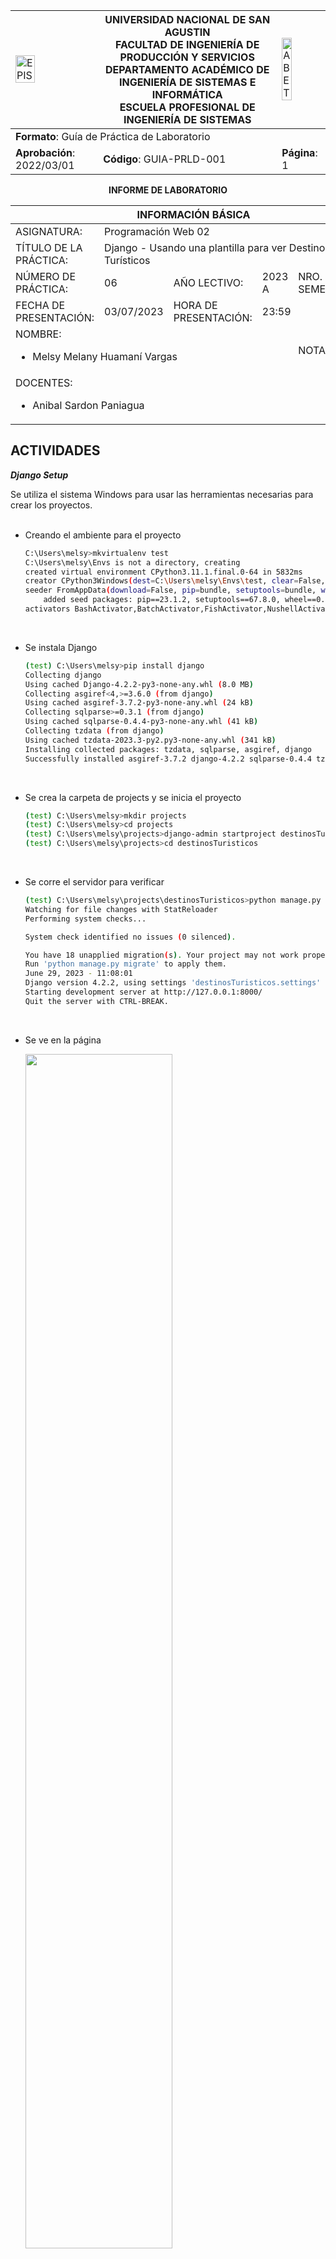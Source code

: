 <div align="center">
  <table width="1000px">
    <theader>
      <tr>
        <td><img src="https://github.com/rescobedoq/pw2/blob/main/epis.png?raw=true" alt="EPIS" style="width:50%; height:auto"/></td>
        <th>
          <span style="font-weight:bold;">UNIVERSIDAD NACIONAL DE SAN AGUSTIN</span><br />
          <span style="font-weight:bold;">FACULTAD DE INGENIERÍA DE PRODUCCIÓN Y SERVICIOS</span><br />
          <span style="font-weight:bold;">DEPARTAMENTO ACADÉMICO DE INGENIERÍA DE SISTEMAS E INFORMÁTICA</span><br />
          <span style="font-weight:bold;">ESCUELA PROFESIONAL DE INGENIERÍA DE SISTEMAS</span>
        </th>
        <td><img src="https://github.com/rescobedoq/pw2/blob/main/abet.png?raw=true" alt="ABET" style="width:50%; height:auto"/></td>
      </tr>
    </theader>
    <tbody>
      <tr><td colspan="3"><span style="font-weight:bold;">Formato</span>: Guía de Práctica de Laboratorio</td></tr>
      <tr><td><span style="font-weight:bold;">Aprobación</span>:  2022/03/01</td><td><span style="font-weight:bold;">Código</span>: GUIA-PRLD-001</td><td><span style="font-weight:bold;">Página</span>: 1</td></tr>
    </tbody>
  </table>
</div>

<div align="center">
    <span style="font-weight:bold;">INFORME DE LABORATORIO</span><br />
</div>

<div align="center">
  <table width="1000px">
    <theader>
      <tr><th colspan="6">INFORMACIÓN BÁSICA</th></tr>
    </theader>
    <tbody>
      <tr><td>ASIGNATURA:</td><td colspan="5">Programación Web 02</td></tr>
      <tr><td>TÍTULO DE LA PRÁCTICA:</td><td colspan="5">Django - Usando una plantilla para ver Destinos Turísticos</td></tr>
      <tr><td>NÚMERO DE PRÁCTICA:</td><td>06</td><td>AÑO LECTIVO:</td><td>2023 A</td><td>NRO. SEMESTRE:</td><td width="60px">  III  </td></tr>
      <tr><td>FECHA DE PRESENTACIÓN:</td><td>03/07/2023</td><td>HORA DE PRESENTACIÓN:</td><td colspan="3">23:59</td></tr>
      <tr>
        <td colspan="4">NOMBRE:
          <ul>
            <li>Melsy Melany Huamaní Vargas</li>
          </ul>
        </td>
        <td>NOTA:</td><td></td>
      </tr>
      <tr>
        <td colspan="6" width="1000px">DOCENTES:
          <ul>
            <li>Anibal Sardon Paniagua</li>
          </ul>
        </td>
      </tr>
    </tbody>
  </table>
</div>


##
## ACTIVIDADES


***Django Setup***

Se utiliza el sistema Windows para usar las herramientas necesarias para crear los proyectos.<br/><br/>

- Creando el ambiente para el proyecto
    ```sh
    C:\Users\melsy>mkvirtualenv test
    C:\Users\melsy\Envs is not a directory, creating
    created virtual environment CPython3.11.1.final.0-64 in 5832ms
    creator CPython3Windows(dest=C:\Users\melsy\Envs\test, clear=False, no_vcs_ignore=False, global=False)
    seeder FromAppData(download=False, pip=bundle, setuptools=bundle, wheel=bundle, via=copy, app_data_dir=C:\Users\melsy\AppData\Local\pypa\virtualenv)
        added seed packages: pip==23.1.2, setuptools==67.8.0, wheel==0.40.0
    activators BashActivator,BatchActivator,FishActivator,NushellActivator,PowerShellActivator,PythonActivator
    ```
    <br/>

- Se instala Django
    ```sh
    (test) C:\Users\melsy>pip install django
    Collecting django
    Using cached Django-4.2.2-py3-none-any.whl (8.0 MB)
    Collecting asgiref<4,>=3.6.0 (from django)
    Using cached asgiref-3.7.2-py3-none-any.whl (24 kB)
    Collecting sqlparse>=0.3.1 (from django)
    Using cached sqlparse-0.4.4-py3-none-any.whl (41 kB)
    Collecting tzdata (from django)
    Using cached tzdata-2023.3-py2.py3-none-any.whl (341 kB)
    Installing collected packages: tzdata, sqlparse, asgiref, django
    Successfully installed asgiref-3.7.2 django-4.2.2 sqlparse-0.4.4 tzdata-2023.3
    ```
    <br/>

- Se crea la carpeta de projects y se inicia el proyecto
    ```sh
    (test) C:\Users\melsy>mkdir projects
    (test) C:\Users\melsy>cd projects
    (test) C:\Users\melsy\projects>django-admin startproject destinosTuristicos
    (test) C:\Users\melsy\projects>cd destinosTuristicos
    ```
    <br/>

- Se corre el servidor para verificar
    ```sh
    (test) C:\Users\melsy\projects\destinosTuristicos>python manage.py runserver
    Watching for file changes with StatReloader
    Performing system checks...

    System check identified no issues (0 silenced).

    You have 18 unapplied migration(s). Your project may not work properly until you apply the migrations for app(s): admin, auth, contenttypes, sessions.
    Run 'python manage.py migrate' to apply them.
    June 29, 2023 - 11:08:01
    Django version 4.2.2, using settings 'destinosTuristicos.settings'
    Starting development server at http://127.0.0.1:8000/
    Quit the server with CTRL-BREAK.
    ```
    <br/>

- Se ve en la página

    <img src="https://raw.githubusercontent.com/mhuamanivar/PW2-HuamaniV-Lab06/main/imagenes/img1.png" style="width:70%"/><br/>

<br/>

***First app in Django***

- Se crea la aplicación de calculadora y se corre el servidor
    ```sh
    (test) C:\Users\melsy\projects\destinosTuristicos>python manage.py startapp calc
    (test) C:\Users\melsy\projects\destinosTuristicos>python manage.py runserver
    Watching for file changes with StatReloader
    Performing system checks...

    System check identified no issues (0 silenced).

    You have 18 unapplied migration(s). Your project may not work properly until you apply the migrations for app(s): admin, auth, contenttypes, sessions.
    Run 'python manage.py migrate' to apply them.
    June 29, 2023 - 11:30:45
    Django version 4.2.2, using settings 'destinosTuristicos.settings'
    Starting development server at http://127.0.0.1:8000/
    Quit the server with CTRL-BREAK.
    ```
    <br/>

- Se ve la página como antes

    <img src="https://raw.githubusercontent.com/mhuamanivar/PW2-HuamaniV-Lab06/main/imagenes/img1.png" style="width:70%"/><br/>

- Se agrega en el archivo urls.py de destinosTuristicos
    ```py
    from django.contrib import admin
    from django.urls import path, include

    urlpatterns = [
        path('', include('calc.urls')),
        path('admin/', admin.site.urls),
    ]

- Se agrega en el archivo urls.py de calc las siguientes líneas
    ```py
    from django.urls import path
    from . import views

    urlpatterns = [
        path('', views.home, name="home")
    ]
    ```
    <br/>

- Se agrega en el archivo views.py de calc lo siguiente
    ```py
    from django.shortcuts import render
    from django.http import HttpResponse

    # Create your views here.

    def home(request):
        return HttpResponse("Hello World")
    ```
    <br/>

- Se ve en la página

    <img src="https://raw.githubusercontent.com/mhuamanivar/PW2-HuamaniV-Lab06/main/imagenes/img2.png" style="width:70%"/><br/>

<br/>

***Django Template Language***

- Se crea el directorio templates y el archivo home.html
    ```html
    <h1>Hello World!!</h1>
    ```
    <br/>


- Se agrega las siguientes líneas en settings.py de destinosTuristicos
    ```py
    import os

    TEMPLATES = [
        {
            # (...)
            'DIRS': [os.path.join(BASE_DIR, 'templates')],
            # (...)
        },
    ]
    ```
    <br/>

- Se modifica el archivo views.py de calc
    ```py
    def home(request):
        return render(request, 'home.html')
    ```
    <br/>

- Se corre el servidor nuevamente
    ```sh
    (test) C:\Users\melsy\projects\destinosTuristicos>python manage.py runserver
    Watching for file changes with StatReloader
    Performing system checks...

    System check identified no issues (0 silenced).

    You have 18 unapplied migration(s). Your project may not work properly until you apply the migrations for app(s): admin, auth, contenttypes, sessions.
    Run 'python manage.py migrate' to apply them.
    June 29, 2023 - 11:51:44
    Django version 4.2.2, using settings 'destinosTuristicos.settings'
    Starting development server at http://127.0.0.1:8000/
    Quit the server with CTRL-BREAK.
    ```
    <br/>

- Se ve en la página

    <img src="https://raw.githubusercontent.com/mhuamanivar/PW2-HuamaniV-Lab06/main/imagenes/img3.png" style="width:70%"/><br/>

- Se modifica el archivo home.html de templates para probar el nombre
    ```html
    <h1>Hello {{name}}!!</h1>

    (views.py / calc) se agrega name
    def home(request):
        return render(request, 'home.html', {'name':'Melsy'})
    ```
    <br/>

- Se ve la página como antes

    <img src="https://raw.githubusercontent.com/mhuamanivar/PW2-HuamaniV-Lab06/main/imagenes/img4.png" style="width:70%"/><br/>

- Se crea el archivo base.html en templates
    ```html
    <!DOCTYPE html>
    <html>
    <head>
        <meta charset="UTF-8">
        <meta name="viewport" content="width=device-width, initial-scale=1.0">
        <title>Document</title>
        <title>Destinos Turísticos</title>
    </head>
    <body bgcolor="cyan">
        
        {% block content %}

        {% endblock %}

    </body>
    </html>
    ```
    <br/>

- Se agregan algunas líneas en home.html y se modifica de la siguiente forma
    ```html
    {% extends 'base.html' %}

    {% block content %}

    <h1>Hello {{name}}!!</h1>

    {% endblock %}
    ```
    <br/>

- Se ve en la página

    <img src="https://raw.githubusercontent.com/mhuamanivar/PW2-HuamaniV-Lab06/main/imagenes/img5.png" style="width:70%"/><br/>

<br/>

***Addition of two Numbers in Django***

- Se agrega un formulario en home.html de templates
    ```html
    {% extends 'base.html' %}

    {% block content %}

    <h1>Hello {{name}}!!</h1>

    <form action="add">
        Ingrese 1er número: <input type="text" name="num1"><br>
        Ingrese 2do número: <input type="text" name="num2"><br>
        <input type="submit">
    </form>

    {% endblock %}
    ```
    <br/>


- Se crea el archivo result.html en templates
    ```html
    {% extends 'base.html' %}

    {% block content %}

    Result...

    {% endblock %}
    ```
    <br/>

- Se agrega una línea en urls.py de calc
    ```py
    urlpatterns = [
        path('', views.home, name="home"),
        path('add', views.add, name="add")
    ]
    ```
    <br/>

- Se agrega línea de la siguiente manera en views.py de calc
    ```py
    def add(request):
        return render(request, 'result.html')
    ```
    <br/>

- Se ponen los números

    <img src="https://raw.githubusercontent.com/mhuamanivar/PW2-HuamaniV-Lab06/main/imagenes/img6.png" style="width:70%"/><br/>

- Se presiona enviar y obtenemos la página de result.html

    <img src="https://raw.githubusercontent.com/mhuamanivar/PW2-HuamaniV-Lab06/main/imagenes/img7.png" style="width:70%"/><br/>

- Se modifica el archivo result.html de templates para mostrar un resultado
    ```py
    {% extends 'base.html' %} se agrega resultado

    {% block content %}

    Resultado: {{result}}

    {% endblock %}
    ```
    <br/>

- Se agrega lo siguiente en el archivo de views.py de calc
    ```py
    def add(request):

        val1 = request.GET['num1']
        val2 = request.GET['num2']
        res = val1 + val2

        return render(request, 'result.html', {'result':res})
    ```
    <br/>

- Se obtiene un resultado pero de strings

    <img src="https://raw.githubusercontent.com/mhuamanivar/PW2-HuamaniV-Lab06/main/imagenes/img8.png" style="width:70%"/><br/>

- Se modifica archivo views.py de calc par sumar como enteros
    ```py
    def add(request):

        val1 = int(request.GET['num1'])
        val2 = int(request.GET['num2'])
        # ...
    ```
    <br/>

- Se muestra el resultado real

    <img src="https://raw.githubusercontent.com/mhuamanivar/PW2-HuamaniV-Lab06/main/imagenes/img9.png" style="width:70%"/><br/>

<br/>

***Get vs Post HTTP methods***

- Se modifica el archivo result.html de templates para usar el POST
    ```html
    <form action="add" method="post">

        {% csrf_token %}

        Ingrese 1er número: <input type="text" name="num1"><br>
        Ingrese 2do número: <input type="text" name="num2"><br>
        <input type="submit">
    </form>
    ```
    <br/>

- Se modifica el archivo views.py de calc
    ```py
    def add(request):

        val1 = int(request.POST['num1'])
        val2 = int(request.POST['num2'])

        # ...
    ```
    <br/>

- Se ponen los números, se envía y no se nota en el url

    <img src="https://raw.githubusercontent.com/mhuamanivar/PW2-HuamaniV-Lab06/main/imagenes/img10.png" style="width:70%"/><br/>

<br/>

***Model View Template y Static Files (Nueva Aplicación)***

- Se crea una nueva aplicación travello y se descarga una plantilla para el index.html
    ```sh
    (test) C:\Users\melsy\projects\destinosTuristicos>python manage.py startapp travello
    ```
    <br/>


- Se crea el archivo urls.py de travello para incluir el index de la plantilla descargada
    ```py
    from django.urls import path
    from . import views

    urlpatterns = [path('', views.index, name="index")]
    ```
    <br/>

- Se agrega lo siguiente en el archivo de views.py de travello para incluir el index.html
    ```py
    from django.shortcuts import render

    # Create your views here.

    def index(request):
        return render(request, 'index.html')
    ```
    <br/>

- Se cambia el archivo de urls.py de destinosTuristicos para incluir las urls de travello
    ```py
    urlpatterns = [
        path('', include('travello.urls')),
        path('admin/', admin.site.urls),
    ]
    ```
    <br/>

- Se corre el servidor
    ```sh
    (test) C:\Users\melsy\projects\destinosTuristicos>python manage.py runserver
    Watching for file changes with StatReloader
    Performing system checks...

    System check identified no issues (0 silenced).

    You have 18 unapplied migration(s). Your project may not work properly until you apply the migrations for app(s): admin, auth, contenttypes, sessions.
    Run 'python manage.py migrate' to apply them.
    June 29, 2023 - 14:32:24
    Django version 4.2.2, using settings 'destinosTuristicos.settings'
    Starting development server at http://127.0.0.1:8000/
    Quit the server with CTRL-BREAK.
    ```
    <br/>

- Se puede ver la pagina pero solamente el html

    <img src="https://raw.githubusercontent.com/mhuamanivar/PW2-HuamaniV-Lab06/main/imagenes/img11.png" style="width:70%"/><br/>

- Se agregan las siguientes líneas en el archivo settings.py de destinosTuristicos para que reconozcxa la dirección de archivos estáticos, en donde se ha guardado todo lo que no se ha podido ver en la página anterior, es decir, imagenes, scripts, etc
    ```py
    STATICFILES_DIRS = [
        os.path.join(BASE_DIR, 'static')
    ]
    STATIC_ROOT = os.path.join(BASE_DIR, 'assets')
    ```
    <br/>

- Se realiza la colección de archivos static
    ```sh
    (test) C:\Users\melsy\projects\destinosTuristicos>python manage.py collectstatic

    250 static files copied to 'C:\Users\melsy\projects\destinosTuristicos\assets'.
    ```
    <br/>

- Se corre el servidor y se pueden notar una gran cantidad de errores por los que no se ha podido ver adecuadamente la página de index.html
    ```sh
    (test) C:\Users\melsy\projects\destinosTuristicos>python manage.py runserver
    Watching for file changes with StatReloader
    Performing system checks...

    System check identified no issues (0 silenced).

    You have 18 unapplied migration(s). Your project may not work properly until you apply the migrations for app(s): admin, auth, contenttypes, sessions.
    Run 'python manage.py migrate' to apply them.
    June 29, 2023 - 14:55:51
    Django version 4.2.2, using settings 'destinosTuristicos.settings'
    Starting development server at http://127.0.0.1:8000/
    Quit the server with CTRL-BREAK.

    [29/Jun/2023 14:56:00] "GET / HTTP/1.1" 200 69508
    
    (...)

    [29/Jun/2023 14:56:00] "GET /images/intro.png HTTP/1.1" 404 2298
    ```
    <br/>

- Debido que sale errores se modifica los plugins, estilos, imagenes y scripts con {% static ' ' %}
    ```html
    {% load static %}

    <!-- ... -->
    <head>
        <!-- ... -->
        <link rel="stylesheet" type="text/css" href="{% static 'styles/bootstrap4/bootstrap.min.css' %}">
        <link href="{% static 'plugins/font-awesome-4.7.0/css/font-awesome.min.css' %}" rel="stylesheet" type="text/css">
        <link rel="stylesheet" type="text/css" href="{% static 'plugins/OwlCarousel2-2.2.1/owl.carousel.css' %}">
        <link rel="stylesheet" type="text/css" href="{% static 'plugins/OwlCarousel2-2.2.1/owl.theme.default.css' %}">
        <link rel="stylesheet" type="text/css" href="{% static 'plugins/OwlCarousel2-2.2.1/animate.css' %}">
        <link rel="stylesheet" type="text/css" href="{% static 'styles/main_styles.css' %}">
        <link rel="stylesheet" type="text/css" href="{% static 'styles/responsive.css' %}">
    </head>
    <body>

        <!-- ... -->
        <script src="{% static 'js/jquery-3.2.1.min.js' %}"></script>
        <script src="{% static 'styles/bootstrap4/popper.js' %}"></script>
        <script src="{% static 'styles/bootstrap4/bootstrap.min.js' %}"></script>
        <script src="{% static 'plugins/OwlCarousel2-2.2.1/owl.carousel.js' %}"></script>
        <script src="{% static 'plugins/Isotope/isotope.pkgd.min.js' %}"></script>
        <script src="{% static 'plugins/scrollTo/jquery.scrollTo.min.js' %}"></script>
        <script src="{% static 'plugins/easing/easing.js' %}"></script>
        <script src="{% static 'plugins/parallax-js-master/parallax.min.js' %}"></script>
        <script src="{% static 'js/custom.js' %}"></script>
    </body>
    ```
    <br/>

- Se actualiza y al haber modificado todo lo anterior entonces se puede ver la página correcta

    <img src="https://raw.githubusercontent.com/mhuamanivar/PW2-HuamaniV-Lab06/main/imagenes/img12.png" style="width:70%"/><br/>

<br/>

***Passing Dynamic Data in HTML***

- Se agrega lo siguiente en el archivo models.py de travello para crear una clase Destination que sirve para crear nuevos destinos
    ```py
    from django.db import models

    class Destination:
        id: int
        name: str
        img: str
        desc: str
        price: int
    ```
    <br/>


- Se modifica el archivo views.py de travello para crear un primer destino con nuevos datos
    ```py
    def index(request):

        dest1 = Destination()
        dest1.name = "Mumbai"
        dest1.desc = "The city that never sleeps"
        dest1.price = 700

        return render(request, 'index.html', {'dest1': dest1})
    ```
    <br/>

- Se modifica el archivo index.html de templates para mostrar los datos nuevos del primer destino con lo que se ha creado anteriormente
    ```html
    <div class="destination item">
        <div class="destination_image">
            <img src="{% static 'images/destination_1.jpg' %}" alt="">
            <div class="spec_offer text-center"><a href="#">Special Offer</a></div>
        </div>
        <div class="destination_content">
            <div class="destination_title"><a href="destinations.html">{{dest1.name}}</a></div>
            <div class="destination_subtitle"><p>{{dest1.desc}}</p></div>
            <div class="destination_price">From ${{dest1.price}}</div>
        </div>
    </div>
    ```
    <br/>

- Se actualiza y se puede ver lo siguiente en la página

    <img src="https://raw.githubusercontent.com/mhuamanivar/PW2-HuamaniV-Lab06/main/imagenes/img13.png" style="width:70%"/><br/>

- Se añaden las siguientes líneas en el archivo views.py de travello para agregar nuevos destinos
    ```py
    def index(request):

        dest1 = Destination()
        dest1.name = "Arequipa"
        dest1.desc = "La ciudad blanca"
        dest1.img = "destination_1.jpg"
        dest1.price = 50

        dest2 = Destination()
        dest2.name = "Tacna"
        dest2.desc = "La ciudad heroica"
        dest2.img = "destination_2.jpg"
        dest2.price = 70

        dest3 = Destination()
        dest3.name = "Piura"
        dest3.desc = "Hermosas playas"
        dest3.img = "destination_3.jpg"
        dest3.price = 90

        dests = [dest1, dest2, dest3]

        return render(request, 'index.html', {'dests': dests})
    ```
    <br/>

- Se modifica el archivo index.html de templates para agregar el for
    ```html
    {% for dest in dests %}
    <!-- Destination -->
    <div class="destination item">
        <div class="destination_image">
            <img src="{% static 'images/destination_1.jpg' %}" alt="">
            <div class="spec_offer text-center"><a href="#">Special Offer</a></div>
        </div>
        <div class="destination_content">
            <div class="destination_title"><a href="destinations.html">{{dest.name}}</a></div>
            <div class="destination_subtitle"><p>{{dest.desc}}</p></div>
            <div class="destination_price">From ${{dest.price}}</div>
        </div>
    </div>
    {% endfor %}
    ```
    <br/>

- Se actualiza y salen las tres nuevas ciudades con el for pero imagenes iguales

    <img src="https://raw.githubusercontent.com/mhuamanivar/PW2-HuamaniV-Lab06/main/imagenes/img14.png" style="width:70%"/><br/>

- Se modifica el archivo index.html de templates para que reconozca la imagen en el lugar estático de images
    ```html
    {% static "images" as baseUrl %}

    {% for dest in dests %}
    <!-- Destination -->
    <div class="destination item">
        <div class="destination_image">
            <img src="{{baseUrl}}/{{dest.img}}" alt="">
            <div class="spec_offer text-center"><a href="#">Special Offer</a></div>
        </div>
        <!-- ... -->
    </div>
    {% endfor %}
    ```
    <br/>

- Se actualiza y se ve las tres ciudades con imagen diferente

    <img src="https://raw.githubusercontent.com/mhuamanivar/PW2-HuamaniV-Lab06/main/imagenes/img15.png" style="width:70%"/><br/>

<br/>

***If statement in Django***

- Se crea el nuevo atributo de offer para oferta en el archivo models.py de travello
    ```py
    class Destination:
        # (...)
        offer: bool
    ```
    <br/>


- Se modifica el archivo views.py de travello para mostrar que están en oferta o no
    ```py
    def index(request):

        dest1 = Destination()
        # ...
        dest1.offer = False

        dest2 = Destination()
        # ...
        dest2.offer = True

        dest3 = Destination()
        # ...
        dest3.offer = False
    ```
    <br/>

- .
    ```html
    {% if dest.offer %}
        <div class="spec_offer text-center"><a href="#">Special Offer</a></div>
    {% endif %}
    ```
    <br/>

- Actualizamos y se puede ver la imagen con las ciudades y con la respectiva oferta

    <img src="https://raw.githubusercontent.com/mhuamanivar/PW2-HuamaniV-Lab06/main/imagenes/img16.png" style="width:70%"/><br/>

<br/>

***Postgres and PgAdmin Setup***

- Instalamos Postgres y Pgadmin

    <img src="https://raw.githubusercontent.com/mhuamanivar/PW2-HuamaniV-Lab06/main/imagenes/img17.png" style="width:20%"/><br/>

- Se puede ver la interfaz de usuario con Pgadmin para ver las bases de datos que se crean con Postgres

    <img src="https://raw.githubusercontent.com/mhuamanivar/PW2-HuamaniV-Lab06/main/imagenes/img18.png" style="width:70%"/><br/>

<br/>

***Models and migrations***

- Se crea la base de datos con Pgadmin

    <img src="https://raw.githubusercontent.com/mhuamanivar/PW2-HuamaniV-Lab06/main/imagenes/img19.png" style="width:40%"/><br/>

- Se pone el nombre a la base de datos

    <img src="https://raw.githubusercontent.com/mhuamanivar/PW2-HuamaniV-Lab06/main/imagenes/img20.png" style="width:70%"/><br/>

- Se puede ver ya creada

    <img src="https://raw.githubusercontent.com/mhuamanivar/PW2-HuamaniV-Lab06/main/imagenes/img21.png" style="width:70%"/><br/>

- Para crear una enlace con la base de datos se modifica con las siguientes líneas el archivo settings.py de destinosTuristicos
    ```py
    DATABASES = {
        'default': {
            'ENGINE': 'django.db.backends.postgresql',
            'NAME': 'destinosTuristicos',
            'USER': 'postgres',
            'PASSWORD': '1234',
            'HOST': 'localhost'
        }
    }
    ```
    <br/>


- Se instala psycopg2 para que exista conexión con la base de datos proximamente
    ```sh
    (test) C:\Users\melsy\projects\destinosTuristicos>pip install psycopg2
    Collecting psycopg2
      Downloading psycopg2-2.9.6-cp311-cp311-win_amd64.whl (1.2 MB)
        ━━━━━━━━━━━━━━━━━━━━━━━━━━━━━━━━━━━━━━━━ 1.2/1.2 MB 8.2 MB/s eta 0:00:00
    Installing collected packages: psycopg2
    Successfully installed psycopg2-2.9.6
    ```
    <br/>

- Creando modelo Destination para la base de datos
    ```py
    class Destination(models.Model):
        name = models.CharField(max_length=100)
        img = models.ImageField(upload_to='pics')
        desc = models.TextField()
        price = models.IntegerField()
        offer = models.BooleanField(default=False)
    ```
    <br/>

- En el archivo settings.py de destinosTuristicos se agregan las siguientes lineas
    ```py
    INSTALLED_APPS = [
        'travello.apps.TravelloConfig',
        # ...
    ]
    ```
    <br/>

- Se instala Pillow para habilitar el uso de imagenes en el modelo creado
    ```sh
    (test) C:\Users\melsy\projects\destinosTuristicos>pip install Pillow
    Collecting Pillow
      Downloading Pillow-10.0.0-cp311-cp311-win_amd64.whl (2.5 MB)
        ━━━━━━━━━━━━━━━━━━━━━━━━━━━━━━━━━━━━━━━━ 2.5/2.5 MB 11.4 MB/s eta 0:00:00
    Installing collected packages: Pillow
    Successfully installed Pillow-10.0.0
    ```
    <br/>

- Se crean las migraciones para crear el modelo Destination
    ```sh
    (test) C:\Users\melsy\projects\destinosTuristicos>python manage.py makemigrations
    Migrations for 'travello':
      travello\migrations\0001_initial.py
        - Create model Destination
    ```
    <br/>

- Se conecta con la base de datos que ha sido creada anteriormente
    ```sh
    (test) C:\Users\melsy\projects\destinosTuristicos>python manage.py sqlmigrate travello 0001
    BEGIN;
    --
    -- Create model Destination
    --
    CREATE TABLE "travello_destination" ("id" bigint NOT NULL PRIMARY KEY GENERATED BY DEFAULT AS IDENTITY, "name" varchar(100) NOT NULL, "img" varchar(100) NOT NULL, "desc" text NOT NULL, "price" integer NOT NULL, "offer" boolean NOT NULL);
    COMMIT;
    ```
    <br/>

- Se realiza la migración del modelo creado
    ```sh
    (test) C:\Users\melsy\projects\destinosTuristicos>python manage.py migrate
    Operations to perform:
        Apply all migrations: admin, auth, contenttypes, sessions, travello
    Running migrations:
        Applying contenttypes.0001_initial... OK
        Applying auth.0001_initial... OK
        Applying admin.0001_initial... OK
        Applying admin.0002_logentry_remove_auto_add... OK
        Applying admin.0003_logentry_add_action_flag_choices... OK
        Applying contenttypes.0002_remove_content_type_name... OK
        Applying auth.0002_alter_permission_name_max_length... OK
        Applying auth.0003_alter_user_email_max_length... OK
        Applying auth.0004_alter_user_username_opts... OK
        Applying auth.0005_alter_user_last_login_null... OK
        Applying auth.0006_require_contenttypes_0002... OK
        Applying auth.0007_alter_validators_add_error_messages... OK
        Applying auth.0008_alter_user_username_max_length... OK
        Applying auth.0009_alter_user_last_name_max_length... OK
        Applying auth.0010_alter_group_name_max_length... OK
        Applying auth.0011_update_proxy_permissions... OK
        Applying auth.0012_alter_user_first_name_max_length... OK
        Applying sessions.0001_initial... OK
        Applying travello.0001_initial... OK
    ```
    <br/>

- Se puede ver la tabla pero vacía porque todavía no se han añadido destinos

    <img src="https://raw.githubusercontent.com/mhuamanivar/PW2-HuamaniV-Lab06/main/imagenes/img22.png" style="width:70%"/><br/>

<br/>

***Admin Panel***

- Se crea el superusuario con los datos necesarios
    ```sh
    (test) C:\Users\melsy\projects\destinosTuristicos>python manage.py createsuperuser
    Username (leave blank to use 'melsy'): mhuamanivar
    Email address: mhuamanivar@unsa.edu.pe
    Password:
    Password (again):
    This password is too common.
    This password is entirely numeric.
    Bypass password validation and create user anyway? [y/N]: y
    Superuser created successfully.
    ```
    <br/>


- Se corre el servidor
    ```sh
    (test) C:\Users\melsy\projects\destinosTuristicos>python manage.py runserver
    Watching for file changes with StatReloader
    Performing system checks...

    System check identified no issues (0 silenced).
    July 03, 2023 - 17:33:48
    Django version 4.2.2, using settings 'destinosTuristicos.settings'
    Starting development server at http://127.0.0.1:8000/
    Quit the server with CTRL-BREAK.
    ```
    <br/>

- Se ingresa el nombre del superusuario y contraseña

    <img src="https://raw.githubusercontent.com/mhuamanivar/PW2-HuamaniV-Lab06/main/imagenes/img23.png" style="width:70%"/><br/>

- Se ve lo que existe actualmente en la página de admin

    <img src="https://raw.githubusercontent.com/mhuamanivar/PW2-HuamaniV-Lab06/main/imagenes/img24.png" style="width:70%"/><br/>

- Se añaden las siguiente líneas en el archivo admin.py de travello para agregar modelo Destination en la pagina de admin
    ```py
    from django.contrib import admin
    from .models import Destination

    # Register your models here.

    admin.site.register(Destination)
    ```
    <br/>

- Se puede ver el modelo en la página de admin

    <img src="https://raw.githubusercontent.com/mhuamanivar/PW2-HuamaniV-Lab06/main/imagenes/img25.png" style="width:70%"/><br/>

<br/>

***Add and fetch data from database***

- Creando carpeta de media para guardar las imagenes
    ```py
    MEDIA_URL = '/media/'
    MEDIA_ROOT = os.path.join(BASE_DIR, 'media')
    ```
    <br/>


- Se agregan las siguientes líneas para la media en el archivo urls.py de destinosTuristicos
    ```py
    from django.conf import settings
    from django.conf.urls.static import static

    # ...

    urlpatterns = urlpatterns + static(settings.MEDIA_URL, document_root=settings.MEDIA_ROOT)
    ```
    <br/>

- Actualizamos y damos en "add" en Destinations para agregar los destinos

    <img src="https://raw.githubusercontent.com/mhuamanivar/PW2-HuamaniV-Lab06/main/imagenes/img26.png" style="width:70%"/><br/>

- Despues añadimos todos los destinos

    <img src="https://raw.githubusercontent.com/mhuamanivar/PW2-HuamaniV-Lab06/main/imagenes/img27.png" style="width:70%"/><br/>

- Vemos en base de datos

    <img src="https://raw.githubusercontent.com/mhuamanivar/PW2-HuamaniV-Lab06/main/imagenes/img28.png" style="width:70%"/><br/>

- Para que los nuevos datos se vean en la pagina se actualiza el views.py de travello
    ```py
    from django.shortcuts import render
    from .models import Destination

    def index(request):

        dests = Destination.objects.all()
        return render(request, 'index.html', {'dests': dests})
    ```
    <br/>


- Solo se modifica lo de imagen y su tamaño en el archivo index.html de templates
    ```html
    {% for dest in dests %}
    <!-- Destination -->
    <div class="destination item">
        <div class="destination_image">
            <img src="{{dest.img.url}}" alt="" height=200px width=100%>
                                    
            <!-- ... -->

        </div>

        <!-- ... -->
                        
    </div>
    {% endfor %}
    ```
    <br/>

- Se actualiza y se ve la imagen en página principal con los destinos creados

    <img src="https://raw.githubusercontent.com/mhuamanivar/PW2-HuamaniV-Lab06/main/imagenes/img29.png" style="width:70%"/><br/>

<br/>

***User registration in Django***

- Se crea la nueva aplicación accounts
    ```sh
    (test) C:\Users\melsy\projects\destinosTuristicos>python manage.py startapp accounts
    ```
    <br/>

- Se crea el archivo urls.py en accounts para que se llame a una nueva página llamada resgister
    ```py
    from django.urls import path
    from . import views

    urlpatterns = [
        path('register', views.register, name="register")
    ]
    ```
    <br/>

- Se modifica el archivo urls.py de destinosTuristicos para que reconoza las urls de accounts
    ```py
    urlpatterns = [
        # ...
        path('accounts/', include('accounts.urls'))
    ]
    ```
    <br/>

- Se modifica views.py de accounts para que muestra la página de register.html
    ```py
    from django.shortcuts import render

    def register(request):
        return render(request, 'register.html')
    ```
    <br/>

- Se modifica el index.html de templates para que exista una opción que nos redirija a la página de registrarse
    ```html
    <nav class="main_nav">
        <ul class="d-flex flex-row align-items-start justify-content-start">
            <li class="active"><a href="index.html">Home</a></li>
            <li><a href="contact.html">Contacto</a></li>
            <li><a href="accounts/register">Registrarse</a></li>
        </ul>
    </nav>
    ```
    <br/>

- Para crear la pagina de registro necesitamos la base de datos de los usuarios que esta creado por django

    <img src="https://raw.githubusercontent.com/mhuamanivar/PW2-HuamaniV-Lab06/main/imagenes/img30.png" style="width:70%"/><br/>

- Se crea el archivo register.html en templates y se escribe lo siguiente
    ```html
    <!DOCTYPE html>
    <html>
    <head>
        <meta charset="UTF-8">
        <meta name="viewport" content="width=device-width, initial-scale=1.0">
        <title>Registrarse</title>
    </head>
    <body>
        
        <form action="register" method="post">
            {% csrf_token %}

            <input type="text" name="first_name" placeholder="First Name"><br>
            <input type="text" name="last_name" placeholder="Last Name"><br>
            <input type="text" name="username" placeholder="Username"><br>
            <input type="email" name="email" placeholder="Email"><br>
            <input type="password" name="password1" placeholder="Password"><br>
            <input type="password" name="password2" placeholder="Confirm password"><br>
            <input type="Submit">

        </form>

    </body>
    </html>
    ```
    <br/>

- Se va a la página principal

    <img src="https://raw.githubusercontent.com/mhuamanivar/PW2-HuamaniV-Lab06/main/imagenes/img31.png" style="width:70%"/><br/>

- Se hace click en registrarse

    <img src="https://raw.githubusercontent.com/mhuamanivar/PW2-HuamaniV-Lab06/main/imagenes/img32.png" style="width:60%"/><br/>

- Se cambia todo el archivo de views.py de accounts para crear el usuario
    ```py
    from django.shortcuts import render, redirect
    from django.contrib.auth.models import User, auth

    # Create your views here.

    def register(request):
        if request.method == 'POST':
            first_name = request.POST['first_name']
            last_name = request.POST['last_name']
            username = request.POST['username']
            email = request.POST['email']
            password1 = request.POST['password1']
            password2 = request.POST['password2']

            user = User.objects.create_user(username=username, password=password1, email=email, first_name=first_name, last_name=last_name)
            user.save()
            print('User created')
            return redirect('/')
        
        else:
            return render(request, 'register.html')
    ```
    <br/>

- Actualizamos, ponemos datos con contraseña 1234

    <img src="https://raw.githubusercontent.com/mhuamanivar/PW2-HuamaniV-Lab06/main/imagenes/img33.png" style="width:60%"/><br/>

- Vemos la base de datos

    <img src="https://raw.githubusercontent.com/mhuamanivar/PW2-HuamaniV-Lab06/main/imagenes/img34.png" style="width:70%"/><br/>

- Se modifica la estructura para las verificacion de email, username y contraseña, además se cambia a español
    ```py
    from django.shortcuts import render, redirect
    from django.contrib.auth.models import User, auth

    # Create your views here.

    def register(request):
        if request.method == 'POST':
            first_name = request.POST['first_name']
            last_name = request.POST['last_name']
            username = request.POST['username']
            email = request.POST['email']
            password1 = request.POST['password1']
            password2 = request.POST['password2']

            if password1==password2:
                if User.objects.filter(username=username).exists:
                    print('El nombre de usuario ya existe')
                elif User.objects.filter(email=email).exists:
                    print('Ya existe un usuario con este email')
                else:
                    user = User.objects.create_user(username=username, password=password1, email=email, first_name=first_name, last_name=last_name)
                    user.save()
                    print('Usuario creado')

            else:
                print('La contraseña no coincide')
            
            return redirect('/')
        
        else:
            return render(request, 'register.html')
    ```
    <br/>

- Cambiando el archivo register.html de templates a español
    ```html
    <form action="register" method="post">
        {% csrf_token %}

        <input type="text" name="first_name" placeholder="Nombres"><br>
        <input type="text" name="last_name" placeholder="Apellidos"><br>
        <input type="text" name="username" placeholder="Nombre de usuario"><br>
        <input type="email" name="email" placeholder="Email"><br>
        <input type="password" name="password1" placeholder="Contraseña"><br>
        <input type="password" name="password2" placeholder="Confirmar contraseña"><br>
        <input type="Submit">

    </form>
    ```
    <br/>

<br/>

***Passing messages in Django***

- Se modifica el archivo views.py de accounts para mostrar los mensajes con las opciones que nos da Django, por lo que también se importa messages
    ```py
    def register(request):
        if request.method == 'POST':
            first_name = request.POST['first_name']
            last_name = request.POST['last_name']
            username = request.POST['username']
            email = request.POST['email']
            password1 = request.POST['password1']
            password2 = request.POST['password2']

            if password1==password2:
                if User.objects.filter(username=username).exists:
                    messages.info(request, 'El nombre de usuario ya existe')
                    return redirect('register')
                elif User.objects.filter(email=email).exists:
                    messages.info(request, 'Ya existe un usuario con este email')
                    return redirect('register')
                else:
                    user = User.objects.create_user(username=username, password=password1, email=email, first_name=first_name, last_name=last_name)
                    user.save()
                    print('Usuario creado')

            else:
                messages.info(request, 'La contraseña no coincide')
            
            return redirect('/')
        
        else:
            return render(request, 'register.html')
    ```
    <br/>

- Se cambia los messages del archivo register.html de templates
    ```html
    <div>
        {% for message in messages %}
        <h3> {{message}} </h3>
        {% endfor %}
    </div>
    ```
    <br/>

- Se ve la imagen de la página si las contraseñas introducidas anteriormente no coincide 

    <img src="https://raw.githubusercontent.com/mhuamanivar/PW2-HuamaniV-Lab06/main/imagenes/img35.png" style="width:60%"/><br/>

- Se ve la imagen de la página si es que el nombre de ususario introducido ya se encuentra en la base de datos

    <img src="https://raw.githubusercontent.com/mhuamanivar/PW2-HuamaniV-Lab06/main/imagenes/img36.png" style="width:60%"/><br/>